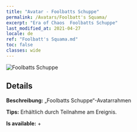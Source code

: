 ```yaml
---
title: "Avatar - Foolbatts Schuppe"
permalink: /Avatars/Foolbatt's Squama/
excerpt: "Era of Chaos  Foolbatts Schuppe"
last_modified_at: 2021-04-27
locale: de
ref: "Foolbatt's Squama.md"
toc: false
classes: wide
---
```

 ![Foolbatts Schuppe](/images/a/avatarFrame_83.png)

## Details

 **Beschreibung:** „Foolbatts Schuppe“-Avatarrahmen 

 **Tips:** Erhältlich durch Teilnahme am Ereignis. 

 **Is available:**  + 

